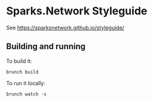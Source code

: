 # Sparks.Network Styleguide

See https://sparksnetwork.github.io/styleguide/

## Building and running

To build it:

```
brunch build
```

To run it locally:

```
brunch watch -s
```
